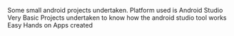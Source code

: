 Some small android projects undertaken.
Platform used is Android Studio
Very Basic Projects undertaken to know how the android studio tool works
Easy Hands on Apps created
